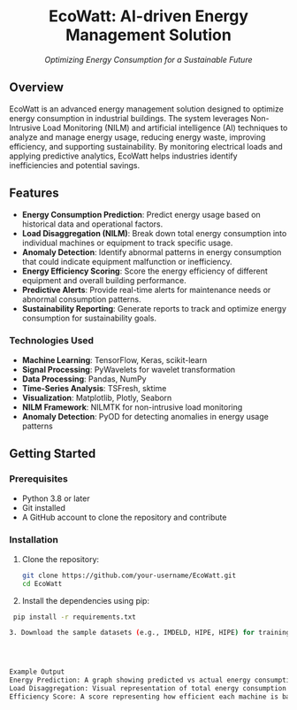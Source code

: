 <h1 align="center">EcoWatt: AI-driven Energy Management Solution</h1>

<p align="center"><em>Optimizing Energy Consumption for a Sustainable Future</em></p>

## Overview

EcoWatt is an advanced energy management solution designed to optimize energy consumption in industrial buildings. The system leverages Non-Intrusive Load Monitoring (NILM) and artificial intelligence (AI) techniques to analyze and manage energy usage, reducing energy waste, improving efficiency, and supporting sustainability. By monitoring electrical loads and applying predictive analytics, EcoWatt helps industries identify inefficiencies and potential savings.

## Features

- **Energy Consumption Prediction**: Predict energy usage based on historical data and operational factors.
- **Load Disaggregation (NILM)**: Break down total energy consumption into individual machines or equipment to track specific usage.
- **Anomaly Detection**: Identify abnormal patterns in energy consumption that could indicate equipment malfunction or inefficiency.
- **Energy Efficiency Scoring**: Score the energy efficiency of different equipment and overall building performance.
- **Predictive Alerts**: Provide real-time alerts for maintenance needs or abnormal consumption patterns.
- **Sustainability Reporting**: Generate reports to track and optimize energy consumption for sustainability goals.

<h3>Technologies Used</h3>

<ul>
  <li><strong>Machine Learning</strong>: TensorFlow, Keras, scikit-learn</li>
  <li><strong>Signal Processing</strong>: PyWavelets for wavelet transformation</li>
  <li><strong>Data Processing</strong>: Pandas, NumPy</li>
  <li><strong>Time-Series Analysis</strong>: TSFresh, sktime</li>
  <li><strong>Visualization</strong>: Matplotlib, Plotly, Seaborn</li>
  <li><strong>NILM Framework</strong>: NILMTK for non-intrusive load monitoring</li>
  <li><strong>Anomaly Detection</strong>: PyOD for detecting anomalies in energy usage patterns</li>
</ul>

<h2>Getting Started</h2>

### Prerequisites

- Python 3.8 or later
- Git installed
- A GitHub account to clone the repository and contribute

### Installation

1. Clone the repository:
   ```bash
   git clone https://github.com/your-username/EcoWatt.git
   cd EcoWatt
2. Install the dependencies using pip:
  ```bash
   pip install -r requirements.txt

3. Download the sample datasets (e.g., IMDELD, HIPE, HIPE) for training the model.


 

Example Output
Energy Prediction: A graph showing predicted vs actual energy consumption for specific machines.
Load Disaggregation: Visual representation of total energy consumption disaggregated into different appliances.
Efficiency Score: A score representing how efficient each machine is based on energy usage.



